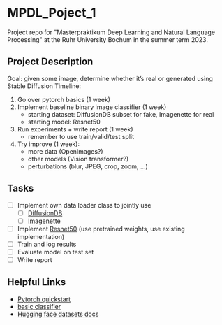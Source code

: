 # MPDL_Poject_1
Project repo for "Masterpraktikum Deep Learning and Natural Language Processing" at the Ruhr University Bochum in the summer term 2023.

## Project Description

Goal: given some image, determine whether it’s real or generated using Stable Diffusion
Timeline:
1. Go over pytorch basics (1 week)
2. Implement baseline binary image classifier (1 week)
   - starting dataset: DiffusionDB subset for fake, Imagenette for real 
   - starting model: Resnet50
3. Run experiments + write report (1 week) 
   - remember to use train/valid/test split
4. Try improve (1 week):
   - more data (OpenImages?)
   - other models (Vision transformer?)
   - perturbations (blur, JPEG, crop, zoom, ...)

## Tasks
- [ ] Implement own data loader class to jointly use
  - [ ]  [DiffusionDB](https://huggingface.co/datasets/poloclub/diffusiondb)
  - [ ]  [Imagenette](https://huggingface.co/datasets/frgfm/imagenette)
- [ ] Implement [Resnet50](https://pytorch.org/hub/nvidia_deeplearningexamples_resnet50/) (use pretrained weights, use existing implementation)
- [ ] Train and log results
- [ ] Evaluate model on test set
- [ ] Write report

## Helpful Links
- [Pytorch quickstart](https://pytorch.org/tutorials/beginner/basics/quickstart_tutorial.html)
- [basic classifier](https://github.com/github/codespaces-jupyter/blob/main/notebooks/image-classifier.ipynb)
- [Hugging face datasets docs](https://huggingface.co/docs/datasets/load_hub)